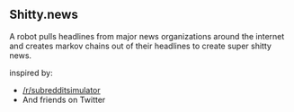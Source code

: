 ## Shitty.news
A robot pulls headlines from major news organizations around the internet and creates markov chains out of their headlines to create super shitty news.

inspired by:
- [/r/subredditsimulator](https://www.reddit.com/r/SubredditSimulator/)
- And friends on Twitter